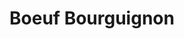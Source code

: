 ---
layout: recette
categories: [recettes]
hidden: true
lang: fr
sitemap: false
title: Boeuf Bourguignon
type: sel
recettes:
  Classique:
    ingredients: 
      - nom: cubes de boeuf
        qte: 1000
        unite: gr
        variable: true
      - nom: bicarbonate de soude
        qte: 2
        unite: cuillères à café
      - nom: vin rouge
      - nom: laurier
        qte: 2 
        unite: feuilles
      - nom: romarin
      - nom: thym
      - nom: petits oignons
        qte: 5
      - nom: carottes
        qte: 2
      - nom: sucre blanc
        qte: 2
        unite: cuillères à café
      - nom: ail 
        qte: 6
        unite: gousses 
      - nom: farine
        qte: 2
        unite: cuillères à soupe
      - nom: petits champignons
        qte: 15
    etapes:
      - label: Marinade
        details:
          - Placer la viande dans un grand saladier
          - Saupoudrer de bicarbonate de soude
          - Ajouter le laurier, le romarin, le thym et un peu de sel
          - Couvrir de vin rouge
          - Laisser mariner au moins deux heures
      - label: Préparation
        details:
          - Égoutter la marinade, la conserver
          - Faire chauffer une cocotte avec un filet d'huile sur feu vif
          - Faire brunir les cubes de boeuf
          - Réserver le boeuf
          - Remettre de l'huile dans la cocotte
          - Faire revenir les oignons avec les carottes et le sucre sur feu vif
          - Réduire le feu et ajouter l'ail
          - Remettre le boeuf
          - Saupoudrer avec la farine et remuer le tout
          - Déverser la marinade
          - Mijoter une heure
          - Goûter, ajuster si besoin
          - Mijoter une heure
          - Goûter, ajuster si besoin
          - Ajouter les champignons
          - Mijoter 15 minutes
          - Servir
---